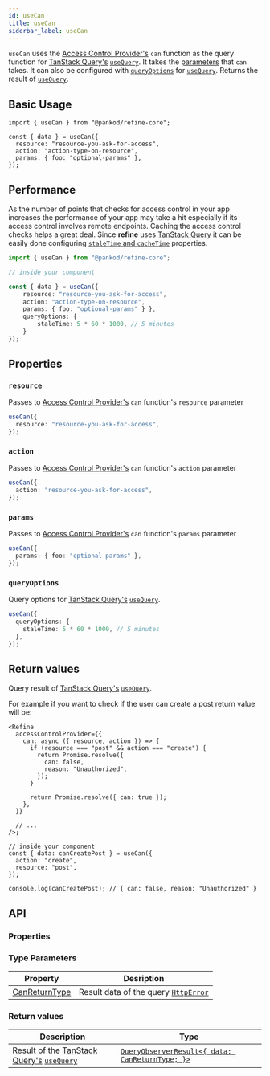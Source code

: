 ```yaml
---
id: useCan
title: useCan
siderbar_label: useCan
---
```


`useCan` uses the [Access Control Provider's][access-control-provider] `can` function as the query function for [TanStack Query's][tanstack-query] [`useQuery`][use-query]. It takes the [parameters][can-params] that `can` takes. It can also be configured with [`queryOptions`][query-options] for [`useQuery`][use-query]. Returns the result of [`useQuery`][use-query].

## Basic Usage

```tsx
import { useCan } from "@pankod/refine-core";

const { data } = useCan({
  resource: "resource-you-ask-for-access",
  action: "action-type-on-resource",
  params: { foo: "optional-params" },
});
```

## Performance

As the number of points that checks for access control in your app increases the performance of your app may take a hit especially if its access control involves remote endpoints. Caching the access control checks helps a great deal. Since **refine** uses [TanStack Query][tanstack-query] it can be easily done configuring [`staleTime` and `cacheTime`][query-options] properties.

```ts
import { useCan } from "@pankod/refine-core";

// inside your component

const { data } = useCan({
    resource: "resource-you-ask-for-access",
    action: "action-type-on-resource",
    params: { foo: "optional-params" } },
    queryOptions: {
        staleTime: 5 * 60 * 1000, // 5 minutes
    }
});
```

## Properties

### `resource` <PropTag required />

Passes to [Access Control Provider's][access-control-provider] `can` function's `resource` parameter

```ts
useCan({
  resource: "resource-you-ask-for-access",
});
```

### `action` <PropTag required />

Passes to [Access Control Provider's][access-control-provider] `can` function's `action` parameter

```ts
useCan({
  action: "resource-you-ask-for-access",
});
```

### `params`

Passes to [Access Control Provider's][access-control-provider] `can` function's `params` parameter

```ts
useCan({
  params: { foo: "optional-params" },
});
```

### `queryOptions`

Query options for [TanStack Query's][tanstack-query] [`useQuery`][use-query].

```ts
useCan({
  queryOptions: {
    staleTime: 5 * 60 * 1000, // 5 minutes
  },
});
```

## Return values

Query result of [TanStack Query's][tanstack-query] [`useQuery`][use-query].

For example if you want to check if the user can create a post return value will be:

```tsx
<Refine
  accessControlProvider={{
    can: async ({ resource, action }) => {
      if (resource === "post" && action === "create") {
        return Promise.resolve({
          can: false,
          reason: "Unauthorized",
        });
      }

      return Promise.resolve({ can: true });
    },
  }}

  // ...
/>;

// inside your component
const { data: canCreatePost } = useCan({
  action: "create",
  resource: "post",
});

console.log(canCreatePost); // { can: false, reason: "Unauthorized" }
```

## API

### Properties

<PropsTable module="@pankod/refine-core/useCan"  />

### Type Parameters

| Property                                                         | Desription                                                                          |
| ---------------------------------------------------------------- | ----------------------------------------------------------------------------------- |
| [CanReturnType](/api-reference/core/interfaces.md#canreturntype) | Result data of the query [`HttpError`](/api-reference/core/interfaces.md#httperror) |

### Return values

| Description                                                              | Type                                                             |
| ------------------------------------------------------------------------ | ---------------------------------------------------------------- |
| Result of the [TanStack Query's][tanstack-query] [`useQuery`][use-query] | [`QueryObserverResult<{ data: CanReturnType; }>`][query-options] |

[access-control-provider]: /docs/3.xx.xx/api-reference/core/providers/accessControl-provider/
[use-query]: https://tanstack.com/query/latest/docs/react/guides/queries
[tanstack-query]: https://tanstack.com/query/latest
[query-options]: https://tanstack.com/query/v4/docs/react/reference/useQuery
[can-params]: /docs/3.xx.xx/api-reference/core/interfaceReferences/#canparams
